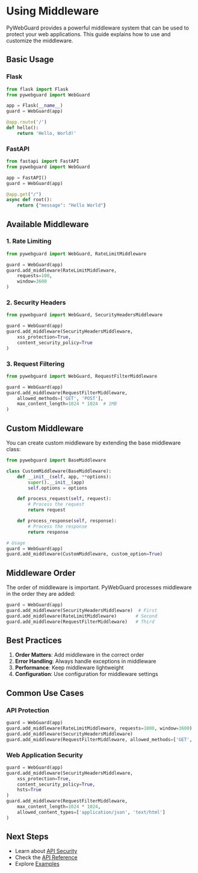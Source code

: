 # Using Middleware

PyWebGuard provides a powerful middleware system that can be used to protect your web applications. This guide explains how to use and customize the middleware.

## Basic Usage

### Flask

```python
from flask import Flask
from pywebguard import WebGuard

app = Flask(__name__)
guard = WebGuard(app)

@app.route('/')
def hello():
    return 'Hello, World!'
```

### FastAPI

```python
from fastapi import FastAPI
from pywebguard import WebGuard

app = FastAPI()
guard = WebGuard(app)

@app.get("/")
async def root():
    return {"message": "Hello World"}
```

## Available Middleware

### 1. Rate Limiting

```python
from pywebguard import WebGuard, RateLimitMiddleware

guard = WebGuard(app)
guard.add_middleware(RateLimitMiddleware, 
    requests=100,
    window=3600
)
```

### 2. Security Headers

```python
from pywebguard import WebGuard, SecurityHeadersMiddleware

guard = WebGuard(app)
guard.add_middleware(SecurityHeadersMiddleware, 
    xss_protection=True,
    content_security_policy=True
)
```

### 3. Request Filtering

```python
from pywebguard import WebGuard, RequestFilterMiddleware

guard = WebGuard(app)
guard.add_middleware(RequestFilterMiddleware,
    allowed_methods=['GET', 'POST'],
    max_content_length=1024 * 1024  # 1MB
)
```

## Custom Middleware

You can create custom middleware by extending the base middleware class:

```python
from pywebguard import BaseMiddleware

class CustomMiddleware(BaseMiddleware):
    def __init__(self, app, **options):
        super().__init__(app)
        self.options = options

    def process_request(self, request):
        # Process the request
        return request

    def process_response(self, response):
        # Process the response
        return response

# Usage
guard = WebGuard(app)
guard.add_middleware(CustomMiddleware, custom_option=True)
```

## Middleware Order

The order of middleware is important. PyWebGuard processes middleware in the order they are added:

```python
guard = WebGuard(app)
guard.add_middleware(SecurityHeadersMiddleware)  # First
guard.add_middleware(RateLimitMiddleware)       # Second
guard.add_middleware(RequestFilterMiddleware)   # Third
```

## Best Practices

1. **Order Matters**: Add middleware in the correct order
2. **Error Handling**: Always handle exceptions in middleware
3. **Performance**: Keep middleware lightweight
4. **Configuration**: Use configuration for middleware settings

## Common Use Cases

### API Protection

```python
guard = WebGuard(app)
guard.add_middleware(RateLimitMiddleware, requests=1000, window=3600)
guard.add_middleware(SecurityHeadersMiddleware)
guard.add_middleware(RequestFilterMiddleware, allowed_methods=['GET', 'POST'])
```

### Web Application Security

```python
guard = WebGuard(app)
guard.add_middleware(SecurityHeadersMiddleware, 
    xss_protection=True,
    content_security_policy=True,
    hsts=True
)
guard.add_middleware(RequestFilterMiddleware,
    max_content_length=1024 * 1024,
    allowed_content_types=['application/json', 'text/html']
)
```

## Next Steps

- Learn about [API Security](../guides/api-security.md)
- Check the [API Reference](../reference/core.md)
- Explore [Examples](../examples/) 